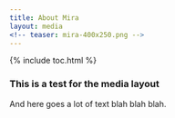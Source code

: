 ```yaml
---
title: About Mira
layout: media
<!-- teaser: mira-400x250.png -->
---
```


{% include toc.html %}

<h3>This is a test for the media layout</h3>

And here goes a lot of text blah blah blah.